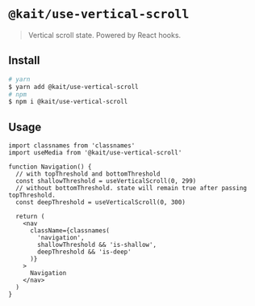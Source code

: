 # `@kait/use-vertical-scroll`

> Vertical scroll state. Powered by React hooks.

## Install

```bash
# yarn
$ yarn add @kait/use-vertical-scroll
# npm
$ npm i @kait/use-vertical-scroll
```

## Usage

```tsx
import classnames from 'classnames'
import useMedia from '@kait/use-vertical-scroll'

function Navigation() {
  // with topThreshold and bottomThreshold
  const shallowThreshold = useVerticalScroll(0, 299)
  // without bottomThreshold. state will remain true after passing topThreshold.
  const deepThreshold = useVerticalScroll(0, 300)

  return (
    <nav
      className={classnames(
        'navigation',
        shallowThreshold && 'is-shallow',
        deepThreshold && 'is-deep'
      )}
    >
      Navigation
    </nav>
  )
}
```
